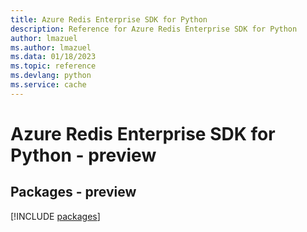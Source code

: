 ```yaml
---
title: Azure Redis Enterprise SDK for Python
description: Reference for Azure Redis Enterprise SDK for Python
author: lmazuel
ms.author: lmazuel
ms.data: 01/18/2023
ms.topic: reference
ms.devlang: python
ms.service: cache
---
```

# Azure Redis Enterprise SDK for Python - preview
## Packages - preview
[!INCLUDE [packages](redis-enterprise-index.md)]